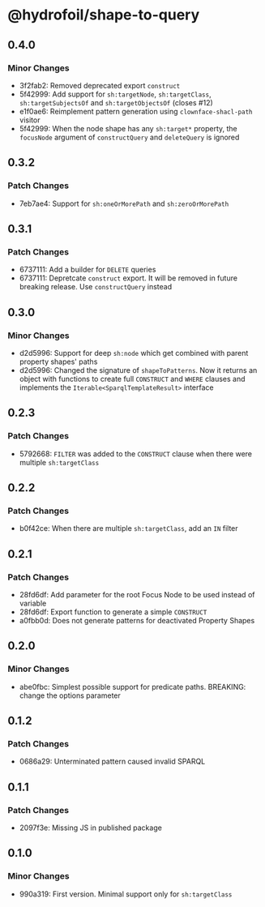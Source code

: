 # @hydrofoil/shape-to-query

## 0.4.0

### Minor Changes

- 3f2fab2: Removed deprecated export `construct`
- 5f42999: Add support for `sh:targetNode`, `sh:targetClass`, `sh:targetSubjectsOf` and `sh:targetObjectsOf` (closes #12)
- e1f0ae6: Reimplement pattern generation using `clownface-shacl-path` visitor
- 5f42999: When the node shape has any `sh:target*` property, the `focusNode` argument of `constructQuery` and `deleteQuery` is ignored

## 0.3.2

### Patch Changes

- 7eb7ae4: Support for `sh:oneOrMorePath` and `sh:zeroOrMorePath`

## 0.3.1

### Patch Changes

- 6737111: Add a builder for `DELETE` queries
- 6737111: Depretcate `construct` export. It will be removed in future breaking release. Use `constructQuery` instead

## 0.3.0

### Minor Changes

- d2d5996: Support for deep `sh:node` which get combined with parent property shapes' paths
- d2d5996: Changed the signature of `shapeToPatterns`. Now it returns an object with functions to create full `CONSTRUCT` and `WHERE` clauses and implements the `Iterable<SparqlTemplateResult>` interface

## 0.2.3

### Patch Changes

- 5792668: `FILTER` was added to the `CONSTRUCT` clause when there were multiple `sh:targetClass`

## 0.2.2

### Patch Changes

- b0f42ce: When there are multiple `sh:targetClass`, add an `IN` filter

## 0.2.1

### Patch Changes

- 28fd6df: Add parameter for the root Focus Node to be used instead of variable
- 28fd6df: Export function to generate a simple `CONSTRUCT`
- a0fbb0d: Does not generate patterns for deactivated Property Shapes

## 0.2.0

### Minor Changes

- abe0fbc: Simplest possible support for predicate paths.
  BREAKING: change the options parameter

## 0.1.2

### Patch Changes

- 0686a29: Unterminated pattern caused invalid SPARQL

## 0.1.1

### Patch Changes

- 2097f3e: Missing JS in published package

## 0.1.0

### Minor Changes

- 990a319: First version. Minimal support only for `sh:targetClass`
